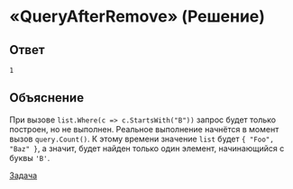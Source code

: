# «QueryAfterRemove» (Решение)

## Ответ

```
1
```

## Объяснение

При вызове `list.Where(c => c.StartsWith("B"))` запрос будет только построен, но не выполнен. Реальное выполнение начнётся в момент вызов `query.Count()`. К этому времени значение `list` будет `{ "Foo", "Baz" }`, а значит, будет найден только один элемент, начинающийся с буквы `'B'`.

[Задача](./QueryAfterRemove-P.md)